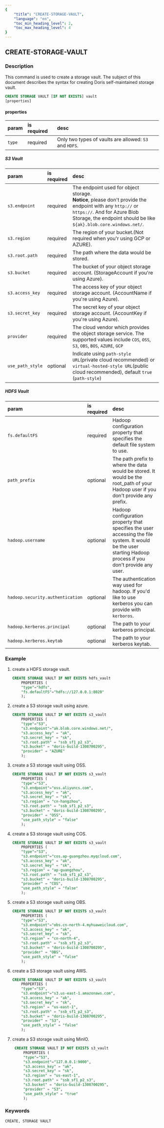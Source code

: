 ```yaml
---
{
    "title": "CREATE-STORAGE-VAULT",
    "language": "en",
    "toc_min_heading_level": 2,
    "toc_max_heading_level": 4
}
---
```


<!--
Licensed to the Apache Software Foundation (ASF) under one
or more contributor license agreements.  See the NOTICE file
distributed with this work for additional information
regarding copyright ownership.  The ASF licenses this file
to you under the Apache License, Version 2.0 (the
"License"); you may not use this file except in compliance
with the License.  You may obtain a copy of the License at

  http://www.apache.org/licenses/LICENSE-2.0

Unless required by applicable law or agreed to in writing,
software distributed under the License is distributed on an
"AS IS" BASIS, WITHOUT WARRANTIES OR CONDITIONS OF ANY
KIND, either express or implied.  See the License for the
specific language governing permissions and limitations
under the License.
-->

## CREATE-STORAGE-VAULT

### Description

This command is used to create a storage vault. The subject of this document describes the syntax for creating Doris self-maintained storage vault.

```sql
CREATE STORAGE VAULT [IF NOT EXISTS] vault
[properties]
```


#### properties

| param  | is required | desc                                                   |
|:-------|:------------|:-------------------------------------------------------|
| `type` | required    | Only two types of vaults are allowed: `S3` and `HDFS`. |

##### S3 Vault

| param           | is required | desc                                                                                                                                                                                                               |
|:----------------|:------------|:-------------------------------------------------------------------------------------------------------------------------------------------------------------------------------------------------------------------|
| `s3.endpoint`    | required    | The endpoint used for object storage. <br/>**Notice**, please don't provide the endpoint with any `http://` or `https://`. And for Azure Blob Storage, the endpoint should be like `${ak}.blob.core.windows.net/`. |
| `s3.region`      | required    | The region of your bucket.(Not required when you'r using GCP or AZURE).                                                                                                                               |
| `s3.root.path`   | required    | The path where the data would be stored.                                                                                                                                |
| `s3.bucket`      | required    | The bucket of your object storage account. (StorageAccount if you're using Azure).                                                                                                                                |
| `s3.access_key`  | required    | The access key of your object storage account. (AccountName if you're using Azure).                                                                                                                                |
| `s3.secret_key`  | required    | The secret key of your object storage account. (AccountKey if you're using Azure).                                                                                                                                |
| `provider`       | required    | The cloud vendor which provides the object storage service. The supported values include `COS`, `OSS`, `S3`, `OBS`, `BOS`, `AZURE`, `GCP`                                                                                                                                |
| `use_path_style` | optional    | Indicate using `path-style URL`(private cloud recommended) or `virtual-hosted-style URL`(public cloud recommended), default `true` (`path-style`)                                                                                                               |

##### HDFS Vault

| param                            | is required | desc                                                                                                                                                         |
|:---------------------------------|:------------|:-------------------------------------------------------------------------------------------------------------------------------------------------------------|
| `fs.defaultFS`                   | required    | Hadoop configuration property that specifies the default file system to use.                                                                                 |
| `path_prefix`                    | optional    | The path prefix to where the data would be stored. It would be the root_path of your Hadoop user if you don't provide any prefix.                            |
| `hadoop.username`                | optional    | Hadoop configuration property that specifies the user accessing the file system. It would be the user starting Hadoop process if you don't provide any user. |
| `hadoop.security.authentication` | optional    | The authentication way used for hadoop. If you'd like to use kerberos you can provide with `kerboros`.                                                       |
| `hadoop.kerberos.principal`      | optional    | The path to your kerberos principal.                                                       |
| `hadoop.kerberos.keytab`         | optional    | The path to your kerberos keytab.                                                       |

### Example

1. create a HDFS storage vault.
    ```sql
    CREATE STORAGE VAULT IF NOT EXISTS hdfs_vault
        PROPERTIES (
        "type"="hdfs",
        "fs.defaultFS"="hdfs://127.0.0.1:8020"
        );
    ```

2. create a S3 storage vault using azure.
    ```sql
    CREATE STORAGE VAULT IF NOT EXISTS s3_vault
        PROPERTIES (
        "type"="S3",
        "s3.endpoint"="ak.blob.core.windows.net/",
        "s3.access_key" = "ak",
        "s3.secret_key" = "sk",
        "s3.root.path" = "ssb_sf1_p2_s3",
        "s3.bucket" = "doris-build-1308700295",
        "provider" = "AZURE"
        );
    ```

3. create a S3 storage vault using OSS.
    ```sql
    CREATE STORAGE VAULT IF NOT EXISTS s3_vault
        PROPERTIES (
        "type"="S3",
        "s3.endpoint"="oss.aliyuncs.com",
        "s3.access_key" = "ak",
        "s3.secret_key" = "sk",
        "s3.region" = "cn-hangzhou",
        "s3.root.path" = "ssb_sf1_p2_s3",
        "s3.bucket" = "doris-build-1308700295",
        "provider" = "OSS",
        "use_path_style" = "false"
        );
    ```

4. create a S3 storage vault using COS.
    ```sql
    CREATE STORAGE VAULT IF NOT EXISTS s3_vault
        PROPERTIES (
        "type"="S3",
        "s3.endpoint"="cos.ap-guangzhou.myqcloud.com",
        "s3.access_key" = "ak",
        "s3.secret_key" = "sk",
        "s3.region" = "ap-guangzhou",
        "s3.root.path" = "ssb_sf1_p2_s3",
        "s3.bucket" = "doris-build-1308700295",
        "provider" = "COS",
        "use_path_style" = "false"
        );
    ```

5. create a S3 storage vault using OBS.
    ```sql
    CREATE STORAGE VAULT IF NOT EXISTS s3_vault
        PROPERTIES (
        "type"="S3",
        "s3.endpoint"="obs.cn-north-4.myhuaweicloud.com",
        "s3.access_key" = "ak",
        "s3.secret_key" = "sk",
        "s3.region" = "cn-north-4",
        "s3.root.path" = "ssb_sf1_p2_s3",
        "s3.bucket" = "doris-build-1308700295",
        "provider" = "OBS",
        "use_path_style" = "false"
        );
    ```

6. create a S3 storage vault using AWS.
    ```sql
    CREATE STORAGE VAULT IF NOT EXISTS s3_vault
        PROPERTIES (
        "type"="S3",
        "s3.endpoint"="s3.us-east-1.amazonaws.com",
        "s3.access_key" = "ak",
        "s3.secret_key" = "sk",
        "s3.region" = "us-east-1",
        "s3.root.path" = "ssb_sf1_p2_s3",
        "s3.bucket" = "doris-build-1308700295",
        "provider" = "S3",
        "use_path_style" = "false"
        );
    ```
7. create a S3 storage vault using MinIO.
   ```sql
    CREATE STORAGE VAULT IF NOT EXISTS s3_vault
        PROPERTIES (
        "type"="S3",
        "s3.endpoint"="127.0.0.1:9000",
        "s3.access_key" = "ak",
        "s3.secret_key" = "sk",
        "s3.region" = "us-east-1",
        "s3.root.path" = "ssb_sf1_p2_s3",
        "s3.bucket" = "doris-build-1308700295",
        "provider" = "S3",
        "use_path_style" = "true"
        );
   ```

### Keywords

    CREATE, STORAGE VAULT

